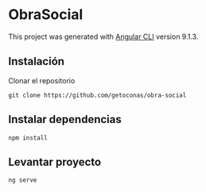 # ObraSocial

This project was generated with [Angular CLI](https://github.com/angular/angular-cli) version 9.1.3.

## Instalación
Clonar el repositorio
```
git clone https://github.com/getoconas/obra-social
```

## Instalar dependencias
```
npm install
```

## Levantar proyecto
```
ng serve
```

